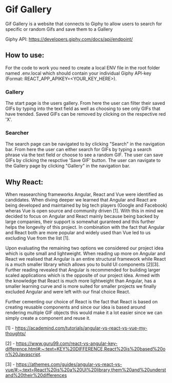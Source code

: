 # Gif Gallery

Gif Gallery is a website that connects to Giphy to allow users to search for specific or random Gifs and save them to a Gallery

Giphy API: https://developers.giphy.com/docs/api/endpoint/

## How to use:
For the code to work you need to create a local ENV file in the root folder named .env.local which should contain your individual Giphy API-key (Format: REACT_APP_APIKEY=<YOUR_KEY_HERE>).
### Gallery
The start page is the users gallery. From here the user can filter their saved GIFs by typing into the text field as well as choosing to see only GIFs that have trended.
Saved GIFs can be removed by clicking on the respective red 'X'.

### Searcher
The search page can be navigated to by clicking "Search" in the navigation bar. From here the user can either search for GIFs by typing a search phrase via the text field or choose to see a random GIF. 
The user can save GIFs by clicking the respctive 'Save GIF' button.
The user can navigate to the Gallery page by clicking "Gallery" in the navigation bar.


## Why React:
When reasearching frameworks Angular, React and Vue were identified as candidates. When diving deeper we learned that Angular and React are being developed and maintained by big tech players (Google and Facebook) wheras Vue is open source and community driven [1]. With this in mind we decided to focus on Angular and React mainly because being backed by large companies, their support is somewhat guranteed and this further helps the longevity of this project. In combination with the fact that Angular and React both are more popular and widely used than Vue led to us excluding Vue from the list [1]. 



Upon evaluating the remaining two options we considered our project idea which is quite small and lightweight. When reading up more on Angular and React we realised that Angular is an entire structural framework while React is a much smaller library which allows you to build UI components [2][3]. Further reading revealed that Angular is recommended for building larger scaled applications which is the opposite of our project idea. Armed with the knowledge that React is much more lightweight than Angular, has a smaller learning curve and is more suited for smaller projects we finally excluded Angular and were left with our final choice React.

Further cementing our choice of React is the fact that React is based on creating reusable components and since our idea is based around rendering multiple GIF objects this would make it a lot easier since we can simply create a component and reuse it.


[1] - https://academind.com/tutorials/angular-vs-react-vs-vue-my-thoughts/

[2] - https://www.guru99.com/react-vs-angular-key-difference.html#:~:text=KEY%20DIFFERENCE,React%20is%20based%20on%20Javascript.

[3] - https://athemes.com/guides/angular-vs-react-vs-vue/#:~:text=React%20is%20a%20UI%20library,them%20and%20understand%20their%20differences
